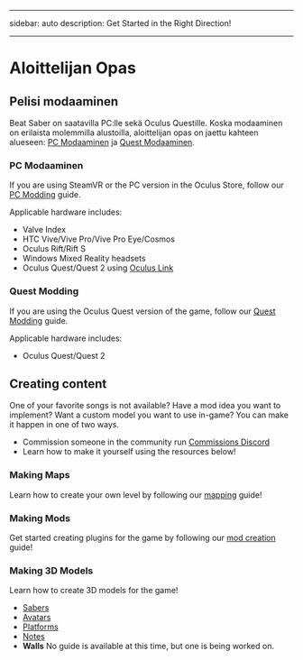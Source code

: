 - - -
sidebar: auto description: Get Started in the Right Direction!
- - -

# Aloittelijan Opas

## Pelisi modaaminen
Beat Saber on saatavilla PC:lle sekä Oculus Questille. Koska modaaminen on erilaista molemmilla alustoilla, aloittelijan opas on jaettu kahteen alueseen: [PC Modaaminen](#pc-modding) ja [Quest Modaaminen](#quest-modding).

### PC Modaaminen
If you are using SteamVR or the PC version in the Oculus Store, follow our [PC Modding](./pc-modding.md) guide.

Applicable hardware includes:

* Valve Index
* HTC Vive/Vive Pro/Vive Pro Eye/Cosmos
* Oculus Rift/Rift S
* Windows Mixed Reality headsets
* Oculus Quest/Quest 2 using [Oculus Link](https://support.oculus.com/444256562873335/)

### Quest Modding
If you are using the Oculus Quest version of the game, follow our [Quest Modding](./quest-modding.md) guide.

Applicable hardware includes:

* Oculus Quest/Quest 2

## Creating content
One of your favorite songs is not available? Have a mod idea you want to implement? Want a custom model you want to use in-game? You can make it happen in one of two ways.

* Commission someone in the community run [Commissions Discord](https://discord.gg/h8VMkhn)
* Learn how to make it yourself using the resources below!

### Making Maps
Learn how to create your own level by following our [mapping](./mapping/) guide!

### Making Mods
Get started creating plugins for the game by following our [mod creation](./modding/) guide!

### Making 3D Models
Learn how to create 3D models for the game!

* [Sabers](./models/sabers-guide.md)
* [Avatars](./models/avatars-guide.md)
* [Platforms](./models/platforms-guide.md)
* [Notes](./models/notes-guide.md)
* **Walls** No guide is available at this time, but one is being worked on.
